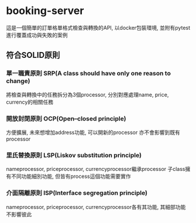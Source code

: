 # booking-server
這是一個簡單的訂單格單格式檢查與轉換的API, 以docker包裝環境, 並附有pytest進行覆蓋成功與失敗的案例

## 符合SOLID原則
### 單一職責原則 SRP(A class should have only one reason to change)
將檢查與轉換中的任務拆分為3個processor, 分別對應處理name, price, currency的相關任務

### 開放封閉原則 OCP(Open–closed principle)
方便擴展, 未來想增加address功能, 可以開新的processor
亦不會影響到既有processor

### 里氏替換原則 LSP(Liskov substitution principle)
nameprocessor, priceprocessor, currencyprocessor繼承processor
子class擁有不同功能細別功能, 但皆有process這個功能需要實作

### 介面隔離原則 ISP(Interface segregation principle)
nameprocessor, priceprocessor, currencyprocessor各有其功能, 其細部功能不影響彼此


